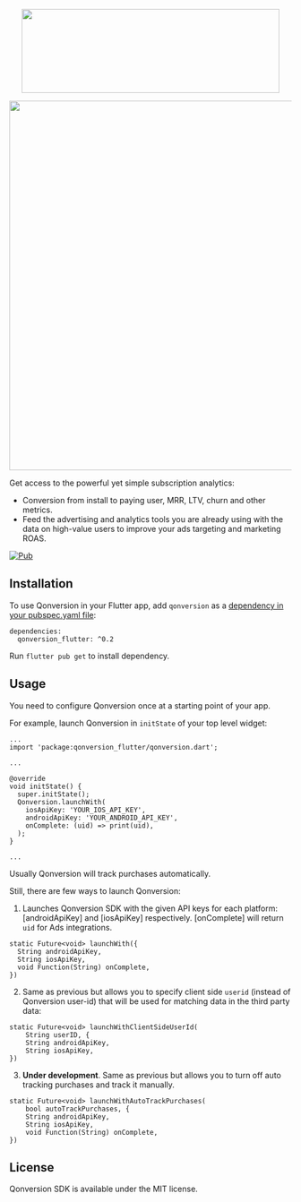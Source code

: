 <p align="center">
 <a href="https://qonversion.io" target="_blank"><img width="460" height="150" src="https://qonversion.io/img/q_brand.svg"></a>
</p>

<p align="center">
     <a href="https://qonversion.io"><img width="660" src="https://qonversion.io/img/illustrations/charts.svg"></a></p>

Get access to the powerful yet simple subscription analytics:
* Conversion from install to paying user, MRR, LTV, churn and other metrics.
* Feed the advertising and analytics tools you are already using with the data on high-value users to improve your ads targeting and marketing ROAS.

[![Pub](https://img.shields.io/pub/v/qonversion_flutter.svg)](https://pub.dev/packages/qonversion_flutter)

## Installation
To use Qonversion in your Flutter app, add `qonversion` as a [dependency in your pubspec.yaml file](https://flutter.io/platform-plugins/): 

```
dependencies:
  qonversion_flutter: ^0.2
```

Run `flutter pub get` to install dependency.

## Usage 
You need to configure Qonversion once at a starting point of your app. 

For example, launch Qonversion in `initState` of your top level widget: 

```
...
import 'package:qonversion_flutter/qonversion.dart';

...

@override
void initState() {
  super.initState();
  Qonversion.launchWith(
    iosApiKey: 'YOUR_IOS_API_KEY',
    androidApiKey: 'YOUR_ANDROID_API_KEY',
    onComplete: (uid) => print(uid),
  );
}

...
```

Usually Qonversion will track purchases automatically.

Still, there are few ways to launch Qonversion:

1. Launches Qonversion SDK with the given API keys for each platform: [androidApiKey] and [iosApiKey] respectively.
[onComplete] will return `uid` for Ads integrations.

```subscriptions, basic purchases) automatically.
static Future<void> launchWith({
  String androidApiKey,
  String iosApiKey,
  void Function(String) onComplete,
})
```

2. Same as previous but allows you to specify client side `userid` (instead of Qonversion user-id) that will be used for matching data in the third party data:

```
static Future<void> launchWithClientSideUserId(
    String userID, {
    String androidApiKey,
    String iosApiKey,
})
```

3. **Under development**. Same as previous but allows you to turn off auto tracking purchases and track it manually.

```
static Future<void> launchWithAutoTrackPurchases(
    bool autoTrackPurchases, {
    String androidApiKey,
    String iosApiKey,
    void Function(String) onComplete,
})
```

## License

Qonversion SDK is available under the MIT license.
